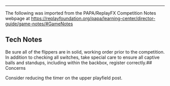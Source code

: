 ***
The following was imported from the PAPA/ReplayFX Competition Notes webpage at https://replayfoundation.org/papa/learning-center/director-guide/game-notes/#GameNotes

## Tech Notes
            
Be sure all of the flippers are in solid, working order prior to the competition. In addition to checking all switches, take special care to ensure all captive balls and standups, including within the backbox, register correctly.## Concerns
            
Consider reducing the timer on the upper playfield post.